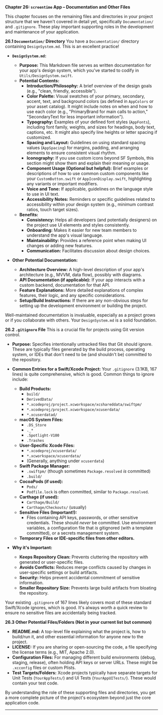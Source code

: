 **Chapter 26: `screentime` App – Documentation and Other Files**

This chapter focuses on the remaining files and directories in your project structure that we haven't covered in detail yet, specifically `Documentation/` and `.gitignore`. These play important supporting roles in the development and maintenance of your application.

**26.1 `Documentation/` Directory**
You have a `Documentation/` directory containing `DesignSystem.md`. This is an excellent practice!
*   **`DesignSystem.md`:**
    *   **Purpose:** This Markdown file serves as written documentation for your app's design system, which you've started to codify in `Utils/DesignSystem.swift`.
    *   **Potential Contents:**
        *   **Introduction/Philosophy:** A brief overview of the design goals (e.g., "clean, friendly, accessible").
        *   **Color Palette:** Visual swatches of your primary, secondary, accent, text, and background colors (as defined in `AppColors` or your asset catalog). It might include notes on when and how to use each color (e.g., "PrimaryBrand for main calls to action," "SecondaryText for less important information").
        *   **Typography:** Examples of your defined font styles (`AppFonts`), including font family, weights, and sizes for headings, body text, captions, etc. It might also specify line heights or letter spacing if customized.
        *   **Spacing and Layout:** Guidelines on using standard spacing values (`AppSpacing`) for margins, padding, and arranging elements to ensure consistent visual rhythm.
        *   **Iconography:** If you use custom icons beyond SF Symbols, this section might show them and explain their meaning or usage.
        *   **Component Usage (Optional but helpful):** Brief examples or descriptions of how to use common custom components like your `CustomButton.swift` or `AppIconDisplay.swift`, highlighting any variants or important modifiers.
        *   **Voice and Tone:** If applicable, guidelines on the language style to use in UI text.
        *   **Accessibility Notes:** Reminders or specific guidelines related to accessibility within your design system (e.g., minimum contrast ratios, touch target sizes).
    *   **Benefits:**
        *   **Consistency:** Helps all developers (and potentially designers) on the project use UI elements and styles consistently.
        *   **Onboarding:** Makes it easier for new team members to understand the app's visual language.
        *   **Maintainability:** Provides a reference point when making UI changes or adding new features.
        *   **Communication:** Facilitates discussion about design choices.

*   **Other Potential Documentation:**
    *   **Architecture Overview:** A high-level description of your app's architecture (e.g., MVVM, data flow), possibly with diagrams.
    *   **API Documentation (if applicable):** If your app interacts with a custom backend, documentation for that API.
    *   **Feature Explanations:** More detailed explanations of complex features, their logic, and any specific considerations.
    *   **Setup/Build Instructions:** If there are any non-obvious steps for setting up the development environment or building the project.

Well-maintained documentation is invaluable, especially as a project grows or if you collaborate with others. Your `DesignSystem.md` is a solid foundation.

**26.2 `.gitignore` File**
This is a crucial file for projects using Git version control.
*   **Purpose:** Specifies intentionally untracked files that Git should ignore. These are typically files generated by the build process, operating system, or IDEs that don't need to be (and shouldn't be) committed to the repository.
*   **Common Entries for a Swift/Xcode Project:**
    Your `.gitignore` (3.1KB, 167 lines) is quite comprehensive, which is good. Common things to ignore include:
    *   **Build Products:**
        *   `build/`
        *   `DerivedData/`
        *   `*.xcodeproj/project.xcworkspace/xcshareddata/swiftpm/`
        *   `*.xcodeproj/project.xcworkspace/xcuserdata/`
        *   `*.xcuserdatad/`
    *   **macOS System Files:**
        *   `.DS_Store`
        *   `._*`
        *   `.Spotlight-V100`
        *   `.Trashes`
    *   **User-Specific Xcode Files:**
        *   `*.xcodeproj/xcuserdata/`
        *   `*.xcworkspace/xcuserdata/`
        *   (Generally, anything under `xcuserdata`)
    *   **Swift Package Manager:**
        *   `.swiftpm/` (though sometimes `Package.resolved` *is* committed)
        *   `.build/`
    *   **CocoaPods (if used):**
        *   `Pods/`
        *   `Podfile.lock` is often committed, similar to `Package.resolved`.
    *   **Carthage (if used):**
        *   `Carthage/Build/`
        *   `Carthage/Checkouts/` (usually)
    *   **Sensitive Files (Important!):**
        *   Files containing API keys, passwords, or other sensitive credentials. These should *never* be committed. Use environment variables, a configuration file that *is* gitignored (with a template committed), or a secrets management system.
    *   **Temporary Files or IDE-specific files from other editors.**

*   **Why it's Important:**
    *   **Keeps Repository Clean:** Prevents cluttering the repository with generated or user-specific files.
    *   **Avoids Conflicts:** Reduces merge conflicts caused by changes in user-specific settings or build artifacts.
    *   **Security:** Helps prevent accidental commitment of sensitive information.
    *   **Smaller Repository Size:** Prevents large build artifacts from bloating the repository.

Your existing `.gitignore` of 167 lines likely covers most of these standard Swift/Xcode ignores, which is good. It's always worth a quick review to ensure no sensitive files are accidentally being tracked.

**26.3 Other Potential Files/Folders (Not in your current list but common)**
*   **README.md:** A top-level file explaining what the project is, how to build/run it, and other essential information for anyone new to the project.
*   **LICENSE:** If you are sharing or open-sourcing the code, a file specifying the license terms (e.g., MIT, Apache 2.0).
*   **Configuration Files:** For managing different build environments (debug, staging, release), often holding API keys or server URLs. These might be `.xcconfig` files or custom Plists.
*   **Test Targets/Folders:** Xcode projects typically have separate targets for Unit Tests (`YourAppTests/`) and UI Tests (`YourAppUITests/`). These would contain your test code.

By understanding the role of these supporting files and directories, you get a more complete picture of the project's ecosystem beyond just the core application code.

--- 